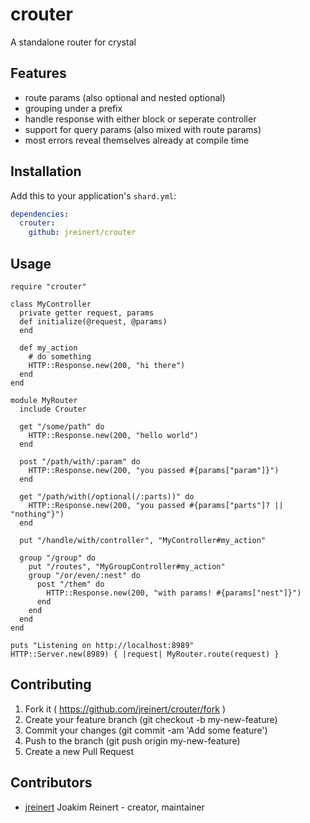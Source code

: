 # crouter

A standalone router for crystal

## Features

- route params (also optional and nested optional)
- grouping under a prefix
- handle response with either block or seperate controller
- support for query params (also mixed with route params)
- most errors reveal themselves already at compile time

## Installation

Add this to your application's `shard.yml`:

```yaml
dependencies:
  crouter:
    github: jreinert/crouter
```

## Usage

```crystal
require "crouter"

class MyController
  private getter request, params
  def initialize(@request, @params)
  end

  def my_action
    # do something
    HTTP::Response.new(200, "hi there")
  end
end

module MyRouter
  include Crouter

  get "/some/path" do
    HTTP::Response.new(200, "hello world")
  end

  post "/path/with/:param" do
    HTTP::Response.new(200, "you passed #{params["param"]}")
  end

  get "/path/with(/optional(/:parts))" do
    HTTP::Response.new(200, "you passed #{params["parts"]? || "nothing"}")
  end

  put "/handle/with/controller", "MyController#my_action"

  group "/group" do
    put "/routes", "MyGroupController#my_action"
    group "/or/even/:nest" do
      post "/them" do
        HTTP::Response.new(200, "with params! #{params["nest"]}")
      end
    end
  end
end

puts "Listening on http://localhost:8989"
HTTP::Server.new(8989) { |request| MyRouter.route(request) }
```

## Contributing

1. Fork it ( https://github.com/jreinert/crouter/fork )
2. Create your feature branch (git checkout -b my-new-feature)
3. Commit your changes (git commit -am 'Add some feature')
4. Push to the branch (git push origin my-new-feature)
5. Create a new Pull Request

## Contributors

- [jreinert](https://github.com/jreinert) Joakim Reinert - creator, maintainer
